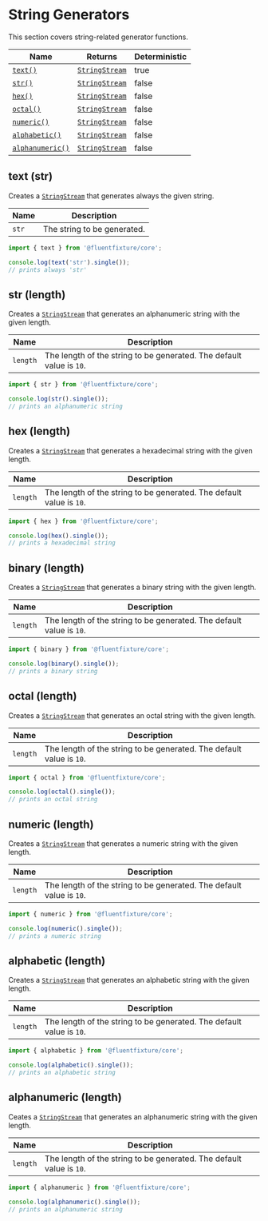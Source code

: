 # String Generators

This section covers string-related generator functions.

<table>
   <thead>
      <tr>
         <th>Name</th>
         <th>Returns</th>
         <th data-type="checkbox">Deterministic</th>
      </tr>
   </thead>
   <tbody>
      <tr>
         <td><a href="string-generators.md#text-str"><code>text()</code></a></td>
         <td><a href="../streams/string-stream.md"><code>StringStream</code></a></td>
         <td>true</td>
      </tr>
      <tr>
         <td><a href="string-generators.md#str-length"><code>str()</code></a></td>
         <td><a href="../streams/string-stream.md"><code>StringStream</code></a></td>
         <td>false</td>
      </tr>
      <tr>
         <td><a href="string-generators.md#hex-length"><code>hex()</code></a></td>
         <td><a href="../streams/string-stream.md"><code>StringStream</code></a></td>
         <td>false</td>
      </tr>
      <tr>
         <td><a href="string-generators.md#octal-length"><code>octal()</code></a></td>
         <td><a href="../streams/string-stream.md"><code>StringStream</code></a></td>
         <td>false</td>
      </tr>
      <tr>
         <td><a href="string-generators.md#numeric-length"><code>numeric()</code></a></td>
         <td><a href="../streams/string-stream.md"><code>StringStream</code></a></td>
         <td>false</td>
      </tr>
      <tr>
         <td><a href="string-generators.md#alphabetic-length"><code>alphabetic()</code></a></td>
         <td><a href="../streams/string-stream.md"><code>StringStream</code></a></td>
         <td>false</td>
      </tr>
      <tr>
         <td><a href="string-generators.md#alphanumeric-length"><code>alphanumeric()</code></a></td>
         <td><a href="../streams/string-stream.md"><code>StringStream</code></a></td>
         <td>false</td>
      </tr>
   </tbody>
</table>

## text (str)

Creates a [`StringStream`](../streams/string-stream.md) that generates always the given string.

| Name  | Description                 |
| ----- | --------------------------- |
| `str` | The string to be generated. |

```typescript
import { text } from '@fluentfixture/core';

console.log(text('str').single()); 
// prints always 'str'
```

## str (length)

Creates a [`StringStream`](../streams/string-stream.md) that generates an alphanumeric string with the given length.

| Name     | Description                                                          |
| -------- | -------------------------------------------------------------------- |
| `length` | The length of the string to be generated. The default value is `10`. |

```typescript
import { str } from '@fluentfixture/core';

console.log(str().single()); 
// prints an alphanumeric string
```

## hex (length)

Creates a [`StringStream`](../streams/string-stream.md) that generates a hexadecimal string with the given length.

| Name     | Description                                                          |
| -------- | -------------------------------------------------------------------- |
| `length` | The length of the string to be generated. The default value is `10`. |

```typescript
import { hex } from '@fluentfixture/core';

console.log(hex().single()); 
// prints a hexadecimal string
```

## binary (length)

Creates a [`StringStream`](../streams/string-stream.md) that generates a binary string with the given length.

| Name     | Description                                                          |
| -------- | -------------------------------------------------------------------- |
| `length` | The length of the string to be generated. The default value is `10`. |

```typescript
import { binary } from '@fluentfixture/core';

console.log(binary().single()); 
// prints a binary string
```

## octal (length)

Creates a [`StringStream`](../streams/string-stream.md) that generates an octal string with the given length.

| Name     | Description                                                          |
| -------- | -------------------------------------------------------------------- |
| `length` | The length of the string to be generated. The default value is `10`. |

```typescript
import { octal } from '@fluentfixture/core';

console.log(octal().single()); 
// prints an octal string
```

## numeric (length)

Creates a [`StringStream`](../streams/string-stream.md) that generates a  numeric string with the given length.

| Name     | Description                                                          |
| -------- | -------------------------------------------------------------------- |
| `length` | The length of the string to be generated. The default value is `10`. |

```typescript
import { numeric } from '@fluentfixture/core';

console.log(numeric().single()); 
// prints a numeric string
```

## alphabetic (length)

Creates a [`StringStream`](../streams/string-stream.md) that generates an  alphabetic string with the given length.

| Name     | Description                                                          |
| -------- | -------------------------------------------------------------------- |
| `length` | The length of the string to be generated. The default value is `10`. |

```typescript
import { alphabetic } from '@fluentfixture/core';

console.log(alphabetic().single()); 
// prints an alphabetic string
```

## alphanumeric (length)

Ceates a [`StringStream`](../streams/string-stream.md) that generates an alphanumeric string with the given length.

| Name     | Description                                                          |
| -------- | -------------------------------------------------------------------- |
| `length` | The length of the string to be generated. The default value is `10`. |

```typescript
import { alphanumeric } from '@fluentfixture/core';

console.log(alphanumeric().single()); 
// prints an alphanumeric string
```
